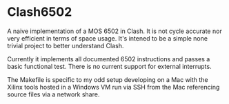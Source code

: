 # Clash6502

A naive implementation of a MOS 6502 in Clash. It is not cycle accurate nor very efficient in terms of space usage.
It's intened to be a simple none trivial project to better understand Clash.

Currently it implements all documented 6502 instructions and passes a basic functional test.
There is no current support for external interrupts.

The Makefile is specific to my odd setup developing on a Mac with the Xilinx tools hosted in a Windows VM run via SSH from the Mac referencing source files via a network share.



